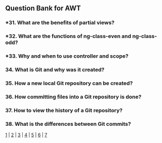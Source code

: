 ## Question Bank for AWT

### *31. What are the benefits of partial views?

### *32. What are the functions of ng-class-even and ng-class-odd?

### *33. Why and when to use controller and scope?

### 34. What is Git and why was it created?

### 35. How a new local Git repository can be created?

### 36. How committing files into a Git repository is done?

### 37. How to view the history of a Git repository?

### 38. What is the differences between Git commits?

[1](index.md) | [2](two.md) | [3](three.md) | [4](4.md) | [5](5.md) | [6](6.md) | [7](7.md)
